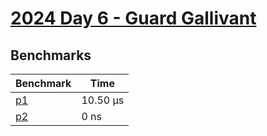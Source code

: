 # [2024 Day 6 - Guard Gallivant](https://adventofcode.com/2024/day/6)

## Benchmarks

<!-- BEGIN benches -->
| Benchmark              | Time      |
| ---------------------- | --------- |
| [p1](./src/lib.rs#L11) | 10.50 µs |
| [p2](./src/lib.rs#L50) | 0 ns      |
<!-- END benches -->
<!-- BEGIN other_benches -->

<!-- END other_benches -->